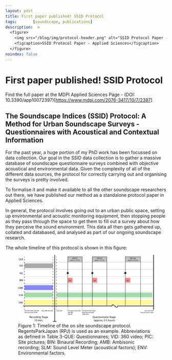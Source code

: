 ```yaml
---
layout: post
title: First paper published! SSID Protocol
tags:       [soundscape, publications]
description:  >
  <figure>
    <img src="/blog/img/protocol-header.png" alt="SSID Protocol Paper - Applied Sciences"/>
    <figcaption>SSID Protocol Paper - Applied Sciences</figcaption>
  </figure>
noindex: false
---
```


# First paper published! SSID Protocol

Find the full paper at the MDPI Applied Sciences Page - (DOI: 10.3390/app10072397)[https://www.mdpi.com/2076-3417/10/7/2397]

## The Soundscape Indices (SSID) Protocol: A Method for Urban Soundscape Surveys - Questionnaires with Acoustical and Contextual Information

For the past year, a huge portion of my PhD work has been focussed on data collection. Our goal in the SSID data collection is to gather a massive database of soundscape questionnaire surveys combined with objective acoustical and environmental data. Given the complexity of all of the different data sources, the protocol for correctly carrying out and organising the surveys is pretty involved.

To formalise it and make it available to all the other soundscape researchers out there, we have published our method as a standalone protocol paper in Applied Sciences. 

In general, the protocol involves going out to an urban public space, setting up environmental and acoustic monitoring equipment, then stopping people as they pass through the space to get them to fill out a survey about how they perceive the sound environment. This data all then gets gathered up, collated and databased, and analysed as part of our ongoing soundscape research.

The whole timeline of this protocol is shown in this figure:

<figure>
  <img src="/blog/img/Survey-Diagram_V2.png"/>
  <figcaption>Figure 1: Timeline of the on site soundscape protocol. RegentsParkJapan (RPJ) is used as an example. Abbreviations as defined in Table 3-QUE: Questionnaires; VID: 360 video; PIC: Site pictures; BIN: Binaural Recording; AMB: Ambisonic recording; SLM: Sound Level Meter (acoustical factors); ENV: Environmental factors.</figcaption>
</figure>
